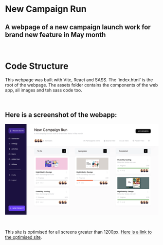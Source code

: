 # New Campaign Run
## A webpage of a new campaign launch work for brand new feature in May month
<br>

# Code Structure
This webpage was built with Vite, React and SASS. The 'index.html' is the root of the webpage. The assets folder contains the components of the web app, all images and teh sass code too.

<br>

## Here is a screenshot of the webapp:
![Pictorial Representation](./src/assets/img/site.png)

<br>

This site is optimised for all screens greater than 1200px. [Here is a link to the optimised site](https://campaign-ileri.netlify.app).